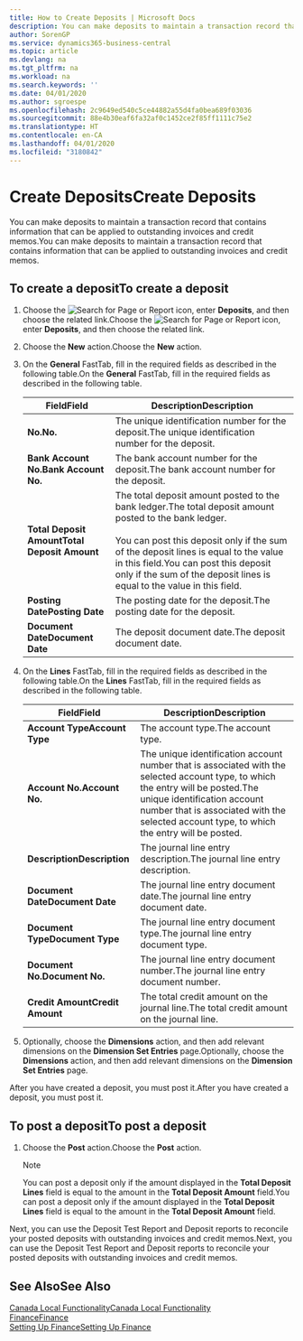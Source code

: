 ```yaml
---
title: How to Create Deposits | Microsoft Docs
description: You can make deposits to maintain a transaction record that contains information that can be applied to outstanding invoices and credit memos.
author: SorenGP
ms.service: dynamics365-business-central
ms.topic: article
ms.devlang: na
ms.tgt_pltfrm: na
ms.workload: na
ms.search.keywords: ''
ms.date: 04/01/2020
ms.author: sgroespe
ms.openlocfilehash: 2c9649ed540c5ce44882a55d4fa0bea689f03036
ms.sourcegitcommit: 88e4b30eaf6fa32af0c1452ce2f85ff1111c75e2
ms.translationtype: HT
ms.contentlocale: en-CA
ms.lasthandoff: 04/01/2020
ms.locfileid: "3180842"
---
```

# <a name="create-deposits"></a><span data-ttu-id="0ee1f-103">Create Deposits</span><span class="sxs-lookup"><span data-stu-id="0ee1f-103">Create Deposits</span></span>
<span data-ttu-id="0ee1f-104">You can make deposits to maintain a transaction record that contains information that can be applied to outstanding invoices and credit memos.</span><span class="sxs-lookup"><span data-stu-id="0ee1f-104">You can make deposits to maintain a transaction record that contains information that can be applied to outstanding invoices and credit memos.</span></span>  

## <a name="to-create-a-deposit"></a><span data-ttu-id="0ee1f-105">To create a deposit</span><span class="sxs-lookup"><span data-stu-id="0ee1f-105">To create a deposit</span></span>  
1.  <span data-ttu-id="0ee1f-106">Choose the ![Search for Page or Report](../../media/ui-search/search_small.png "Search for Page or Report icon") icon, enter **Deposits**, and then choose the related link.</span><span class="sxs-lookup"><span data-stu-id="0ee1f-106">Choose the ![Search for Page or Report](../../media/ui-search/search_small.png "Search for Page or Report icon") icon, enter **Deposits**, and then choose the related link.</span></span>  
2.  <span data-ttu-id="0ee1f-107">Choose the **New** action.</span><span class="sxs-lookup"><span data-stu-id="0ee1f-107">Choose the **New** action.</span></span>  
3.  <span data-ttu-id="0ee1f-108">On the **General** FastTab, fill in the required fields as described in the following table.</span><span class="sxs-lookup"><span data-stu-id="0ee1f-108">On the **General** FastTab, fill in the required fields as described in the following table.</span></span>  

    |<span data-ttu-id="0ee1f-109">Field</span><span class="sxs-lookup"><span data-stu-id="0ee1f-109">Field</span></span>|<span data-ttu-id="0ee1f-110">Description</span><span class="sxs-lookup"><span data-stu-id="0ee1f-110">Description</span></span>|  
    |---------------------------------|---------------------------------------|  
    |<span data-ttu-id="0ee1f-111">**No.**</span><span class="sxs-lookup"><span data-stu-id="0ee1f-111">**No.**</span></span>|<span data-ttu-id="0ee1f-112">The unique identification number for the deposit.</span><span class="sxs-lookup"><span data-stu-id="0ee1f-112">The unique identification number for the deposit.</span></span>|  
    |<span data-ttu-id="0ee1f-113">**Bank Account No.**</span><span class="sxs-lookup"><span data-stu-id="0ee1f-113">**Bank Account No.**</span></span>|<span data-ttu-id="0ee1f-114">The bank account number for the deposit.</span><span class="sxs-lookup"><span data-stu-id="0ee1f-114">The bank account number for the deposit.</span></span>|  
    |<span data-ttu-id="0ee1f-115">**Total Deposit Amount**</span><span class="sxs-lookup"><span data-stu-id="0ee1f-115">**Total Deposit Amount**</span></span>|<span data-ttu-id="0ee1f-116">The total deposit amount posted to the bank ledger.</span><span class="sxs-lookup"><span data-stu-id="0ee1f-116">The total deposit amount posted to the bank ledger.</span></span><br /><br /> <span data-ttu-id="0ee1f-117">You can post this deposit only if the sum of the deposit lines is equal to the value in this field.</span><span class="sxs-lookup"><span data-stu-id="0ee1f-117">You can post this deposit only if the sum of the deposit lines is equal to the value in this field.</span></span>|  
    |<span data-ttu-id="0ee1f-118">**Posting Date**</span><span class="sxs-lookup"><span data-stu-id="0ee1f-118">**Posting Date**</span></span>|<span data-ttu-id="0ee1f-119">The posting date for the deposit.</span><span class="sxs-lookup"><span data-stu-id="0ee1f-119">The posting date for the deposit.</span></span>|  
    |<span data-ttu-id="0ee1f-120">**Document Date**</span><span class="sxs-lookup"><span data-stu-id="0ee1f-120">**Document Date**</span></span>|<span data-ttu-id="0ee1f-121">The deposit document date.</span><span class="sxs-lookup"><span data-stu-id="0ee1f-121">The deposit document date.</span></span>|  
4.  <span data-ttu-id="0ee1f-122">On the **Lines** FastTab, fill in the required fields as described in the following table.</span><span class="sxs-lookup"><span data-stu-id="0ee1f-122">On the **Lines** FastTab, fill in the required fields as described in the following table.</span></span>  

    |<span data-ttu-id="0ee1f-123">Field</span><span class="sxs-lookup"><span data-stu-id="0ee1f-123">Field</span></span>|<span data-ttu-id="0ee1f-124">Description</span><span class="sxs-lookup"><span data-stu-id="0ee1f-124">Description</span></span>|  
    |---------------------------------|---------------------------------------|  
    |<span data-ttu-id="0ee1f-125">**Account Type**</span><span class="sxs-lookup"><span data-stu-id="0ee1f-125">**Account Type**</span></span>|<span data-ttu-id="0ee1f-126">The account type.</span><span class="sxs-lookup"><span data-stu-id="0ee1f-126">The account type.</span></span>|  
    |<span data-ttu-id="0ee1f-127">**Account No.**</span><span class="sxs-lookup"><span data-stu-id="0ee1f-127">**Account No.**</span></span>|<span data-ttu-id="0ee1f-128">The unique identification account number that is associated with the selected account type, to which the entry will be posted.</span><span class="sxs-lookup"><span data-stu-id="0ee1f-128">The unique identification account number that is associated with the selected account type, to which the entry will be posted.</span></span>|  
    |<span data-ttu-id="0ee1f-129">**Description**</span><span class="sxs-lookup"><span data-stu-id="0ee1f-129">**Description**</span></span>|<span data-ttu-id="0ee1f-130">The journal line entry description.</span><span class="sxs-lookup"><span data-stu-id="0ee1f-130">The journal line entry description.</span></span>|  
    |<span data-ttu-id="0ee1f-131">**Document Date**</span><span class="sxs-lookup"><span data-stu-id="0ee1f-131">**Document Date**</span></span>|<span data-ttu-id="0ee1f-132">The journal line entry document date.</span><span class="sxs-lookup"><span data-stu-id="0ee1f-132">The journal line entry document date.</span></span>|  
    |<span data-ttu-id="0ee1f-133">**Document Type**</span><span class="sxs-lookup"><span data-stu-id="0ee1f-133">**Document Type**</span></span>|<span data-ttu-id="0ee1f-134">The journal line entry document type.</span><span class="sxs-lookup"><span data-stu-id="0ee1f-134">The journal line entry document type.</span></span>|  
    |<span data-ttu-id="0ee1f-135">**Document No.**</span><span class="sxs-lookup"><span data-stu-id="0ee1f-135">**Document No.**</span></span>|<span data-ttu-id="0ee1f-136">The journal line entry document number.</span><span class="sxs-lookup"><span data-stu-id="0ee1f-136">The journal line entry document number.</span></span>|  
    |<span data-ttu-id="0ee1f-137">**Credit Amount**</span><span class="sxs-lookup"><span data-stu-id="0ee1f-137">**Credit Amount**</span></span>|<span data-ttu-id="0ee1f-138">The total credit amount on the journal line.</span><span class="sxs-lookup"><span data-stu-id="0ee1f-138">The total credit amount on the journal line.</span></span>|  

5.  <span data-ttu-id="0ee1f-139">Optionally, choose the **Dimensions** action, and then add relevant dimensions on the **Dimension Set Entries** page.</span><span class="sxs-lookup"><span data-stu-id="0ee1f-139">Optionally, choose the **Dimensions** action, and then add relevant dimensions on the **Dimension Set Entries** page.</span></span>  

<span data-ttu-id="0ee1f-140">After you have created a deposit, you must post it.</span><span class="sxs-lookup"><span data-stu-id="0ee1f-140">After you have created a deposit, you must post it.</span></span>  

## <a name="to-post-a-deposit"></a><span data-ttu-id="0ee1f-141">To post a deposit</span><span class="sxs-lookup"><span data-stu-id="0ee1f-141">To post a deposit</span></span>  
1. <span data-ttu-id="0ee1f-142">Choose the **Post** action.</span><span class="sxs-lookup"><span data-stu-id="0ee1f-142">Choose the **Post** action.</span></span>  

    > [!NOTE]  
    >  <span data-ttu-id="0ee1f-143">You can post a deposit only if the amount displayed in the **Total Deposit Lines** field is equal to the amount in the **Total Deposit Amount** field.</span><span class="sxs-lookup"><span data-stu-id="0ee1f-143">You can post a deposit only if the amount displayed in the **Total Deposit Lines** field is equal to the amount in the **Total Deposit Amount** field.</span></span>  

<span data-ttu-id="0ee1f-144">Next, you can use the Deposit Test Report and Deposit reports to reconcile your posted deposits with outstanding invoices and credit memos.</span><span class="sxs-lookup"><span data-stu-id="0ee1f-144">Next, you can use the Deposit Test Report and Deposit reports to reconcile your posted deposits with outstanding invoices and credit memos.</span></span>  

## <a name="see-also"></a><span data-ttu-id="0ee1f-145">See Also</span><span class="sxs-lookup"><span data-stu-id="0ee1f-145">See Also</span></span>  
[<span data-ttu-id="0ee1f-146">Canada Local Functionality</span><span class="sxs-lookup"><span data-stu-id="0ee1f-146">Canada Local Functionality</span></span>](canada-local-functionality.md)  
[<span data-ttu-id="0ee1f-147">Finance</span><span class="sxs-lookup"><span data-stu-id="0ee1f-147">Finance</span></span>](../../finance.md)  
[<span data-ttu-id="0ee1f-148">Setting Up Finance</span><span class="sxs-lookup"><span data-stu-id="0ee1f-148">Setting Up Finance</span></span>](../../finance.md)  
